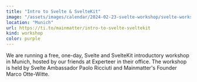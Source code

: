 ```yaml
---
title: "Intro to Svelte & SvelteKit"
image: "/assets/images/calendar/2024-02-23-svelte-workshop/svelte-workshop.png"
location: "Munich"
url: https://ti.to/mainmatter/intro-to-svelte-sveltekit
kind: workshop
color: purple
---
```


We are running a free, one-day, Svelte and SvelteKit introductory workshop in Munich, hosted by our friends at Experteer in their office. The workshop is held by Svelte Ambassador Paolo Ricciuti and Mainmatter's Founder Marco Otte-Witte.
